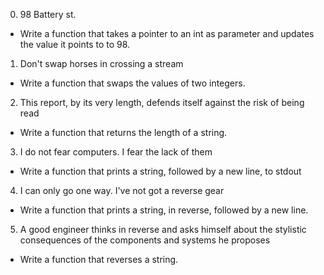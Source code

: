 0. 98 Battery st.
- Write a function that takes a pointer to an int as parameter and updates the value it points to to 98.

1. Don't swap horses in crossing a stream
- Write a function that swaps the values of two integers.

2. This report, by its very length, defends itself against the risk of being read
- Write a function that returns the length of a string.

3. I do not fear computers. I fear the lack of them
- Write a function that prints a string, followed by a new line, to stdout

4. I can only go one way. I've not got a reverse gear
- Write a function that prints a string, in reverse, followed by a new line.

5. A good engineer thinks in reverse and asks himself about the stylistic consequences of the components and systems he proposes
- Write a function that reverses a string.

